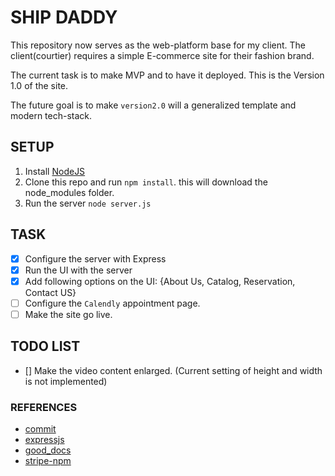 # SHIP DADDY

This repository now serves as the web-platform base for my client. The client(courtier) 
requires a simple E-commerce site for their fashion brand.

The current task is to make MVP and to have it deployed. This is the Version 1.0 of the site.

The future goal is to make `version2.0` will a generalized template and modern tech-stack.


## SETUP

1. Install [NodeJS](https://nodejs.org/)
2. Clone this repo and run `npm install`. this will download the node_modules folder.
3. Run the server `node server.js`

## TASK

- [x] Configure the server with Express 
- [x] Run the UI with the server 
- [x] Add following options on the UI: {About Us, Catalog, Reservation, Contact US}
- [ ] Configure the `Calendly` appointment page.
- [ ] Make the site go live.

## TODO LIST

- [] Make the video content enlarged. (Current setting of height and width is not implemented)

               
### REFERENCES

- [commit](https://www.conventionalcommits.org/en/v1.0.0-beta.4/)
- [expressjs](https://expressjs.com/)
- [good_docs](https://johnjago.com/great-docs/)
- [stripe-npm](https://www.npmjs.com/package/stripe)